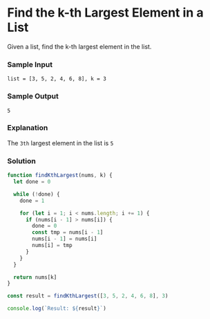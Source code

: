 # Find the k-th Largest Element in a List

Given a list, find the k-th largest element in the list.

### Sample Input
```
list = [3, 5, 2, 4, 6, 8], k = 3
```
### Sample Output
```
5
```
### Explanation
The `3th` largest element in the list is `5`

### Solution
```js
function findKthLargest(nums, k) {
  let done = 0

  while (!done) {
    done = 1

    for (let i = 1; i < nums.length; i += 1) {
      if (nums[i - 1] > nums[i]) {
        done = 0
        const tmp = nums[i - 1]
        nums[i - 1] = nums[i]
        nums[i] = tmp
      }
    }
  }

  return nums[k]
}

const result = findKthLargest([3, 5, 2, 4, 6, 8], 3)

console.log(`Result: ${result}`)
```

